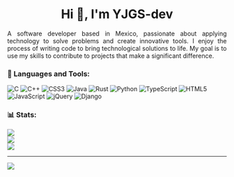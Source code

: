 <h1 align="center">Hi 👋, I'm YJGS-dev</h1>
<p align="justify">A software developer based in Mexico, passionate about applying technology to solve problems and create innovative tools. I enjoy the process of writing code to bring technological solutions to life. My goal is to use my skills to contribute to projects that make a significant difference.</p>

### 🧰 Languages and Tools:
![C](https://img.shields.io/badge/c-%2300599C.svg?style=for-the-badge&logo=c&logoColor=white) ![C++](https://img.shields.io/badge/c++-%2300599C.svg?style=for-the-badge&logo=c%2B%2B&logoColor=white) ![CSS3](https://img.shields.io/badge/css3-%231572B6.svg?style=for-the-badge&logo=css3&logoColor=white) ![Java](https://img.shields.io/badge/java-%23ED8B00.svg?style=for-the-badge&logo=openjdk&logoColor=white) ![Rust](https://img.shields.io/badge/rust-%23000000.svg?style=for-the-badge&logo=rust&logoColor=white) ![Python](https://img.shields.io/badge/python-3670A0?style=for-the-badge&logo=python&logoColor=ffdd54) ![TypeScript](https://img.shields.io/badge/typescript-%23007ACC.svg?style=for-the-badge&logo=typescript&logoColor=white) ![HTML5](https://img.shields.io/badge/html5-%23E34F26.svg?style=for-the-badge&logo=html5&logoColor=white) ![JavaScript](https://img.shields.io/badge/javascript-%23323330.svg?style=for-the-badge&logo=javascript&logoColor=%23F7DF1E) ![jQuery](https://img.shields.io/badge/jquery-%230769AD.svg?style=for-the-badge&logo=jquery&logoColor=white) ![Django](https://img.shields.io/badge/django-%23092E20.svg?style=for-the-badge&logo=django&logoColor=white)

### 📊 Stats:
![](https://github-readme-stats.vercel.app/api?username=YJGS-dev&theme=radical&hide_border=false&include_all_commits=false&count_private=false)<br/>
![](https://github-readme-streak-stats.herokuapp.com/?user=YJGS-dev&theme=radical&hide_border=false)<br/>
![](https://github-readme-stats.vercel.app/api/top-langs/?username=YJGS-dev&theme=radical&hide_border=false&include_all_commits=false&count_private=false&layout=compact)

---
[![](https://visitcount.itsvg.in/api?id=YJGS-dev&icon=0&color=0)](https://visitcount.itsvg.in)

<!-- Proudly created with GPRM ( https://gprm.itsvg.in ) -->

